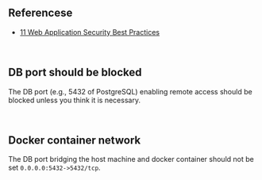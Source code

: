 ## Referencese

- [11 Web Application Security Best Practices](https://www.keycdn.com/blog/web-application-security-best-practices)

<br/>

## DB port should be blocked

The DB port (e.g., 5432 of PostgreSQL) enabling remote access should be blocked unless you think it is necessary. 

<br/>

## Docker container network

The DB port bridging the host machine and docker container should not be set `0.0.0.0:5432->5432/tcp`.
